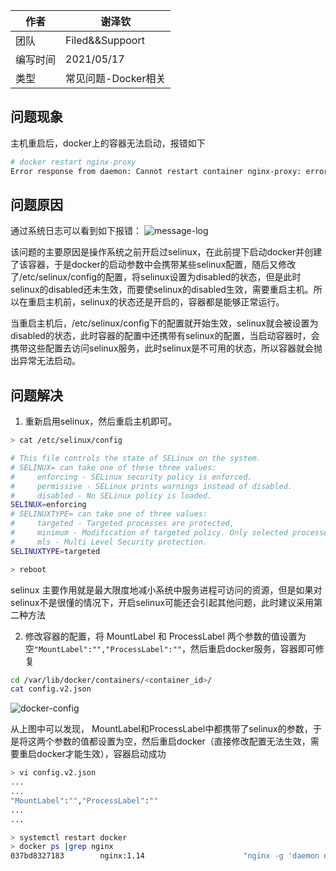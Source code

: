 |作者|谢泽钦|
|---|---|
|团队|Filed&&Suppoort|
|编写时间|2021/05/17|
|类型|常见问题-Docker相关|

## 问题现象

主机重启后，docker上的容器无法启动，报错如下

```bash
# docker restart nginx-proxy
Error response from daemon: Cannot restart container nginx-proxy: error creating overlay mount to /var/lib/docker/overlay2/7431ad53435c5cb52cc24ecc7263b580d4087e2c25e0d4c4c14c577a32ad3607/merged: invalid argument
```

## 问题原因
通过系统日志可以看到如下报错：
![message-log](https://zerchin.gitee.io/picturebed/img/selinux踩坑篇-docker容器无法启动.assets/message-log.png)


该问题的主要原因是操作系统之前开启过selinux，在此前提下启动docker并创建了该容器，于是docker的启动参数中会携带某些selinux配置，随后又修改了/etc/selinux/config的配置，将selinux设置为disabled的状态，但是此时selinux的disabled还未生效，而要使selinux的disabled生效，需要重启主机。所以在重启主机前，selinux的状态还是开启的，容器都是能够正常运行。

当重启主机后，/etc/selinux/config下的配置就开始生效，selinux就会被设置为disabled的状态，此时容器的配置中还携带有selinux的配置，当启动容器时，会携带这些配置去访问selinux服务，此时selinux是不可用的状态，所以容器就会抛出异常无法启动。


## 问题解决
1. 重新启用selinux，然后重启主机即可。
```bash
> cat /etc/selinux/config 

# This file controls the state of SELinux on the system.
# SELINUX= can take one of these three values:
#     enforcing - SELinux security policy is enforced.
#     permissive - SELinux prints warnings instead of disabled.
#     disabled - No SELinux policy is loaded.
SELINUX=enforcing
# SELINUXTYPE= can take one of three values:
#     targeted - Targeted processes are protected,
#     minimum - Modification of targeted policy. Only selected processes are protected. 
#     mls - Multi Level Security protection.
SELINUXTYPE=targeted

> reboot
```
selinux 主要作用就是最大限度地减小系统中服务进程可访问的资源，但是如果对selinux不是很懂的情况下，开启selinux可能还会引起其他问题，此时建议采用第二种方法


2. 修改容器的配置，将 MountLabel 和 ProcessLabel 两个参数的值设置为空`"MountLabel":"","ProcessLabel":""`，然后重启docker服务，容器即可修复
```bash
cd /var/lib/docker/containers/<container_id>/
cat config.v2.json
```

![docker-config](https://zerchin.gitee.io/picturebed/img/selinux踩坑篇-docker容器无法启动.assets/docker-config-2.png)

从上图中可以发现， MountLabel和ProcessLabel中都携带了selinux的参数，于是将这两个参数的值都设置为空，然后重启docker（直接修改配置无法生效，需要重启docker才能生效），容器启动成功

```bash
> vi config.v2.json
...
...
"MountLabel":"","ProcessLabel":""
...
...

> systemctl restart docker
> docker ps |grep nginx
037bd8327183        nginx:1.14                      "nginx -g 'daemon of…"   About 18 hour ago   Up 11 seconds                           nginx-proxy
```

